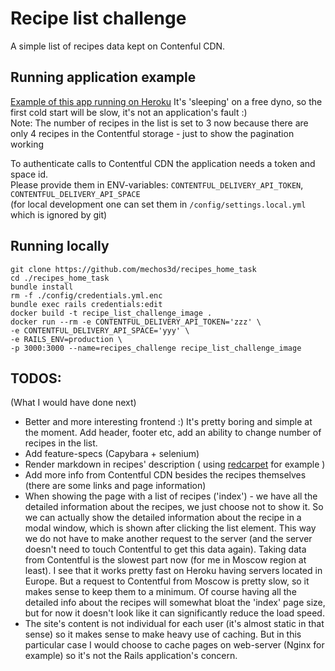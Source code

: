 # Recipe list challenge
A simple list of recipes data kept on Contenful CDN.

## Running application example
[Example of this app running on Heroku](https://recipe-list-test.herokuapp.com/)
It's 'sleeping' on a free dyno, so the first cold start will be slow, it's not an application's fault :)          
Note: The number of recipes in the list is set to 3 now because there are only 4 recipes in the Contentful storage -
just to show the pagination working

To authenticate calls to Contentful CDN the application needs a token and space id.         
Please provide them in ENV-variables: `CONTENTFUL_DELIVERY_API_TOKEN`, `CONTENTFUL_DELIVERY_API_SPACE`           
(for local development one can set them in `/config/settings.local.yml` which is ignored by git)

## Running locally
```
git clone https://github.com/mechos3d/recipes_home_task
cd ./recipes_home_task
bundle install 
rm -f ./config/credentials.yml.enc
bundle exec rails credentials:edit
docker build -t recipe_list_challenge_image .
docker run --rm -e CONTENTFUL_DELIVERY_API_TOKEN='zzz' \
-e CONTENTFUL_DELIVERY_API_SPACE='yyy' \
-e RAILS_ENV=production \
-p 3000:3000 --name=recipes_challenge recipe_list_challenge_image
```

## TODOS:
(What I would have done next)

- Better and more interesting frontend :) It's pretty boring and simple at the moment.
  Add header, footer etc, add an ability to change number of recipes in the list.
- Add feature-specs (Capybara + selenium)
- Render markdown in recipes' description ( using [redcarpet](https://github.com/vmg/redcarpet) for example )
- Add more info from Contentful CDN besides the recipes themselves (there are some links and page information) 
- When showing the page with a list of recipes ('index') - we have all the detailed information about the recipes, we just choose not to show it.
  So we can actually show the detailed information about the recipe in a modal window, which is shown after clicking the list element.
  This way we do not have to make another request to the server (and the server doesn't need to touch Contentful to get this data again).
  Taking data from Contentful is the slowest part now (for me in Moscow region at least). 
  I see that it works pretty fast on Heroku having servers located in Europe. But a request to Contentful from Moscow is pretty slow, so it makes sense to keep them to a minimum. Of course having all the detailed info about the recipes will somewhat bloat the 'index' page size, but for now it doesn't look like it can significantly reduce the load speed. 
- The site's content is not individual for each user (it's almost static in that sense) so it makes sense to make heavy use of caching. But in this particular case I would choose to cache pages on web-server (Nginx for example) so it's not the Rails application's concern.

